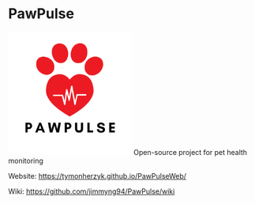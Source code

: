 # PawPulse
<img src="PPLogo.png" alt="PawPulse Logo" width="250"/>
Open-source project for pet health monitoring

Website: https://tymonherzyk.github.io/PawPulseWeb/

Wiki: https://github.com/jimmyng94/PawPulse/wiki
